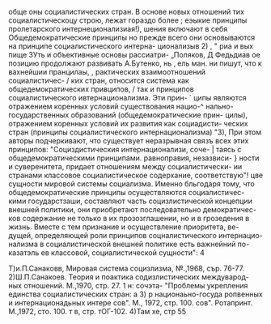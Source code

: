 обще
оны социалистических стран. В основе новых отношений
тих социалистическоцу строю, лежат гораздо более
; еэыкие принципы пролетарского интернеционализиая!),
шения включают в себя Общедемократические принципы но прежде
всего они основываются на принципе социалистического интерна-
ционализыв 2) , " риа
и
вых пище ЗУть и объективные основы рассиатри-
„Поляков, Д  Федьдиав ое позицию продолжают развивать А.Бутенко,
нь ‚ ель ман. ни пишут, что к вахнейшии пранцилаы, ,
рактических взаимоотношений социалистичес- /
ких стран, относится система как общедемократических привципов, /
так и принципов социалистического ивтернационализма. Эти прин- `
ципы являются отражением коренных условий существования нацио-^
нально-государственных образований (общедемократические прин-
цилы), отражением коренных условий их развития как социадисти-
ческих стран (принципы социалистического интернационализма) "З),
При этом авторы подчеркивают, что существует неразрывная связъ
всех этих принципов: "Социздистическия интернационализи, соче- |
таясь с общедемократическими принципами. равноправия, незазвиси- }
ности и суверенитета, придает отношениям между социалистически-
ии странами классовое социалистическое содерхание, соответствую"!
цве сущности мировой системы социализма. Именно бльгодаря тому,
что общедемократические принципы осуществляются социалистичес-
кими государстзаши, составляют часть социзлистической концепции
внешней политики, они приобретают последовательно демократичес-
ков содержание не только в их прозозглашении, но и в грозедения
в жизнь. Вместе с тем признание и осуществление приоритета, ве-
дущей, определяющей роли принципов соцналистического интернацио-
нализма в социалистической внешней политике есть важнейний по-
казатэль ев классовой, социалистической сущности": 4

Т)и.П.Санаковв, Мировая система социзлизма, №.,1968, сър. 76-77.
2)Ш.П.Санакоев. Теория и поактика содизлистических междуварод-
ных отношений. М.,1970, стр. 27.
1 н: сочэта-
"Проблемы укрепления единства социалистических стран: а
3) р национаьно-госуда ропвенных и интернационадьных интере
сов". М., 1972, стр. 100.
сов". Ротапринт. М.,1972, сто. 100.
т в, стр. тОГ-102.
4)Там хе, стр 55
